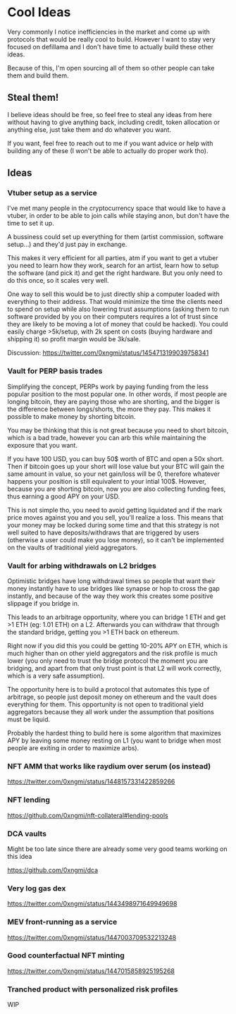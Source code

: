 # Cool Ideas

Very commonly I notice inefficiencies in the market and come up with protocols that would be really cool to build. However I want to stay very focused on defillama and I don't have time to actually build these other ideas.

Because of this, I'm open sourcing all of them so other people can take them and build them.

## Steal them!
I believe ideas should be free, so feel free to steal any ideas from here without having to give anything back, including credit, token allocation or anything else, just take them and do whatever you want.

If you want, feel free to reach out to me if you want advice or help with building any of these (I won't be able to actually do proper work tho).

## Ideas

### Vtuber setup as a service
I've met many people in the cryptocurrency space that would like to have a vtuber, in order to be able to join calls while staying anon, but don't have the time to set it up.

A bussiness could set up everything for them (artist commission, software setup...) and they'd just pay in exchange.

This makes it very efficient for all parties, atm if you want to get a vtuber you need to learn how they work, search for an artist, learn how to setup the software (and pick it) and get the right hardware. But you only need to do this once, so it scales very well.

One way to sell this would be to just directly ship a computer loaded with everything to their address. That would minimize the time the clients need to spend on setup while also lowering trust assumptions (asking them to run software provided by you on their computers requires a lot of trust since they are likely to be moving a lot of money that could be hacked). You could easily charge >5k/setup, with 2k spent on costs (buying hardware and shipping it) so profit margin would be 3k/sale.

Discussion: https://twitter.com/0xngmi/status/1454713199039758341

### Vault for PERP basis trades
Simplifying the concept, PERPs work by paying funding from the less popular position to the most popular one. In other words, if most people are longing bitcoin, they are paying those who are shorting, and the bigger is the difference between longs/shorts, the more they pay. This makes it possible to make money by shorting bitcoin.

You may be thinking that this is not great because you need to short bitcoin, which is a bad trade, however you can arb this while maintaining the exposure that you want.

If you have 100 USD, you can buy 50$ worth of BTC and open a 50x short. Then if bitcoin goes up your short will lose value but your BTC will gain the same amount in value, so your net gain/loss will be 0, therefore whatever happens your position is still equivalent to your intial 100$. However, because you are shorting bitcoin, now you are also collecting funding fees, thus earning a good APY on your USD.

This is not simple tho, you need to avoid getting liquidated and if the mark price moves against you and you sell, you'll realize a loss. This means that your money may be locked during some time and that this strategy is not well suited to have deposits/withdraws that are triggered by users (otherwise a user could make you lose money), so it can't be implemented on the vaults of traditional yield aggregators.

### Vault for arbing withdrawals on L2 bridges
Optimistic bridges have long withdrawal times so people that want their money instantly have to use bridges like synapse or hop to cross the gap instantly, and because of the way they work this creates some positive slippage if you bridge in.

This leads to an arbitrage opportunity, where you can bridge 1 ETH and get >1 ETH (eg: 1.01 ETH) on a L2. Afterwards you can withdraw that through the standard bridge, getting you >1 ETH back on ethereum.

Right now if you did this you could be getting 10-20% APY on ETH, which is much higher than on other yield aggregators and the risk profile is much lower (you only need to trust the bridge protocol the moment you are bridging, and apart from that only trust point is that L2 will work correctly, which is a very safe assumption).

The opportunity here is to build a protocol that automates this type of arbitrage, so people just deposit money on ethereum and the vault does everything for them. This opportunity is not open to traditional yield aggregators because they all work under the assumption that positions must be liquid.

Probably the hardest thing to build here is some algorithm that maximizes APY by leaving some money resting on L1 (you want to bridge when most people are exiting in order to maximize arbs).

### NFT AMM that works like raydium over serum (os instead)
https://twitter.com/0xngmi/status/1448157331422859266

### NFT lending
https://github.com/0xngmi/nft-collateral#lending-pools

### DCA vaults
Might be too late since there are already some very good teams working on this idea

https://github.com/0xngmi/dca

### Very log gas dex
https://twitter.com/0xngmi/status/1443498971649949698

### MEV front-running as a service
https://twitter.com/0xngmi/status/1447003709532213248

### Good counterfactual NFT minting
https://twitter.com/0xngmi/status/1447015858925195268

### Tranched product with personalized risk profiles
WIP

